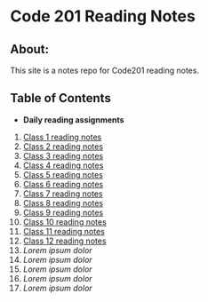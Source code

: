 # Code 201 Reading Notes


## About:
This site is a notes repo for Code201 reading notes.
## Table of Contents
- **Daily reading assignments**
1. [Class 1 reading notes](class-01.md)
2. [Class 2 reading notes](class-02.md)
3. [Class 3 reading notes](class-03.md)
4. [Class 4 reading notes](class-04.md)
5. [Class 5 reading notes](class-05.md)
6. [Class 6 reading notes](class-06.md)
7. [Class 7 reading notes](class-07.md)
8. [Class 8 reading notes](class-08.md)
9. [Class 9 reading notes](class-09.md)
10. [Class 10 reading notes](class-10.md)
11. [Class 11 reading notes](class-11.md)
12. [Class 12 reading notes](class-12.md)
13. _Lorem ipsum dolor_
14. _Lorem ipsum dolor_
15. _Lorem ipsum dolor_
16. _Lorem ipsum dolor_
17. _Lorem ipsum dolor_
